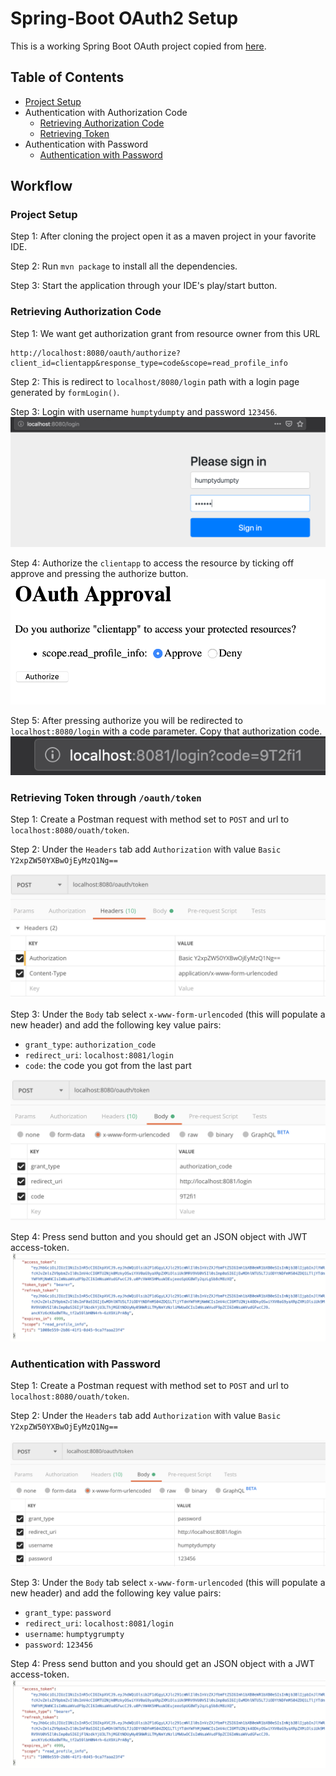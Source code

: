 # Spring-Boot OAuth2 Setup 

This is a working Spring Boot OAuth project copied from [here](https://howtodoinjava.com/spring5/security5/oauth2-auth-server/).

## Table of Contents
- [Project Setup](#project-setup)
- Authentication with Authorization Code
    - [Retrieving Authorization Code](#retrieving-authorization-code)
    - [Retrieving Token](#retrieving-token-through-oauthtoken)
- Authentication with Password
    - [Authentication with Password](#authentication-with-password)

## Workflow

### Project Setup
Step 1: After cloning the project open it as a maven project in your favorite IDE.

Step 2: Run `mvn package` to install all the dependencies.

Step 3: Start the application through your IDE's play/start button.

### Retrieving Authorization Code
Step 1: We want get authorization grant from resource owner from this URL 
```
http://localhost:8080/oauth/authorize?client_id=clientapp&response_type=code&scope=read_profile_info
```
Step 2: This is redirect to `localhost/8080/login` path with a login page generated by `formLogin()`.

Step 3: Login with username `humptydumpty` and password `123456`. 
![Login Page](img/login-screen.png)

Step 4: Authorize the `clientapp` to access the resource by ticking off approve and pressing the authorize button.
![Authorize Page](img/authorize-screen.png)

Step 5: After pressing authorize you will be redirected to `localhost:8080/login` with a code parameter. Copy that authorization code.
![Authorization Code](img/auth-code.png)

### Retrieving Token through `/oauth/token`
Step 1: Create a Postman request with method set to `POST` and url to `localhost:8080/ouath/token`.

Step 2: Under the `Headers` tab add `Authorization` with value `Basic Y2xpZW50YXBwOjEyMzQ1Ng==`

![Postman Headers](img/postman-headers.png)

Step 3: Under the `Body` tab select `x-www-form-urlencoded` (this will populate a new header) and add the following key value pairs:
- `grant_type`: `authorization_code`
- `redirect_uri`: `localhost:8081/login`
- `code`: the code you got from the last part

![Postman Body](img/postman-body.png)

Step 4: Press send button and you should get an JSON object with JWT access-token.
![Return Object](img/return-object.png)

### Authentication with Password
Step 1: Create a Postman request with method set to `POST` and url to `localhost:8080/ouath/token`.

Step 2: Under the `Headers` tab add `Authorization` with value `Basic Y2xpZW50YXBwOjEyMzQ1Ng==`

![Postman Headers](img/auth-password.png)

Step 3: Under the `Body` tab select `x-www-form-urlencoded` (this will populate a new header) and add the following key value pairs:
- `grant_type`: `password`
- `redirect_uri`: `localhost:8081/login`
- `username`: `humptygrumpty`
- `password`: `123456`

Step 4: Press send button and you should get an JSON object with a JWT access-token.
![Return Object](img/return-object.png)